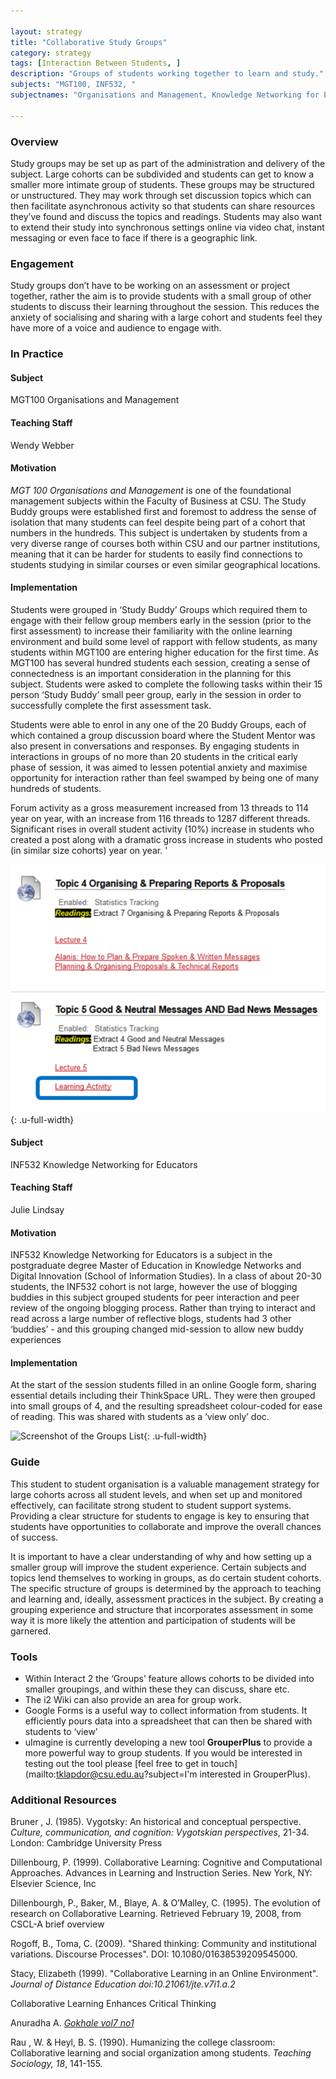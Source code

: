 ```yaml
---

layout: strategy
title: "Collaborative Study Groups"
category: strategy
tags: [Interaction Between Students, ]
description: "Groups of students working together to learn and study."
subjects: "MGT100, INF532, "
subjectnames: "Organisations and Management, Knowledge Networking for Educators, "

---
```


### Overview

Study groups may be set up as part of the administration and delivery of the subject. Large cohorts can be subdivided and students can get to know a smaller more intimate group of students. These groups may be structured or unstructured. They may work through set discussion topics which can then facilitate asynchronous activity so that students can share resources they’ve found and discuss the topics and readings. Students may also want to extend their study into synchronous settings online via video chat, instant messaging or even face to face if there is a geographic link.

### Engagement

Study groups don’t have to be working on an assessment or project together, rather the aim is to provide students with a small group of other students to discuss their learning throughout the session. This reduces the anxiety of socialising and sharing with a large cohort and students feel they have more of a voice and audience to engage with.

### In Practice
<div class="u-release practice" >

<div class="practice-item">
<div class="practice-content" markdown="1">

#### Subject

MGT100 Organisations and Management

#### Teaching Staff

Wendy Webber

#### Motivation

*MGT 100 Organisations and Management* is one of the foundational management subjects within the Faculty of Business at CSU. The Study Buddy groups were established first and foremost to address the sense of isolation that many students can feel despite being part of a cohort that numbers in the hundreds. This subject is undertaken by students from a very diverse range of courses both within CSU and our partner institutions, meaning that it can be harder for students to easily find connections to students studying in similar courses or even similar geographical locations.

#### Implementation

Students were grouped in ‘Study Buddy’ Groups which required them to engage with their fellow group members early in the session (prior to the first assessment) to increase their familiarity with the online learning environment and build some level of rapport with fellow students, as many students within MGT100 are entering higher education for the first time. As MGT100 has several hundred students each session, creating a sense of connectedness is an important consideration in the planning for this subject. Students were asked to complete the following tasks within their 15 person ‘Study Buddy’ small peer group, early in the session in order to successfully complete the first assessment task.

Students were able to enrol in any one of the 20 Buddy Groups, each of which contained a group discussion board where the Student Mentor was also present in conversations and responses. By engaging students in interactions in groups of no more than 20 students in the critical early phase of session, it was aimed to lessen potential anxiety and maximise opportunity for interaction rather than feel swamped by being one of many hundreds of students.

Forum activity as a gross measurement increased from 13 threads to 114 year on year, with an increase from 116 threads to 1287 different threads. Significant rises in overall student activity (10%) increase in students who created a post along with a dramatic gross increase in students who posted (in similar size cohorts) year on year. '

![Screenshot](../images/practices/Collaborative-Group-Projects-1.png){: .u-full-width}

</div>
</div>

<div class="practice-item">
<div class="practice-content" markdown="1">

#### Subject

INF532 Knowledge Networking for Educators

#### Teaching Staff

Julie Lindsay

#### Motivation

INF532 Knowledge Networking for Educators is a subject in the postgraduate degree Master of Education in Knowledge Networks and Digital Innovation (School of Information Studies). In a class of about 20-30 students, the INF532 cohort is not large, however the use of blogging buddies in this subject grouped students for peer interaction and peer review of the ongoing blogging process. Rather than trying to interact and read across a large number of reflective blogs, students had 3 other ‘buddies’ - and this grouping changed mid-session to allow new buddy experiences

#### Implementation

At the start of the session students filled in an online Google form, sharing essential details including their ThinkSpace URL. They were then grouped into small groups of 4, and the resulting spreadsheet colour-coded for ease of reading. This was shared with students as a ‘view only’ doc.

![Screenshot of the Groups List](..images/practices/Collaborative-Study-Groups-INF532.png){: .u-full-width}
</div>
</div>
</div>

### Guide

This student to student organisation is a valuable management strategy for large cohorts across all student levels, and when set up and monitored effectively, can facilitate strong student to student support systems. Providing a clear structure for students to engage is key to ensuring that students have opportunities to collaborate and improve the overall chances of success.

It is important to have a clear understanding of why and how setting up a smaller group will improve the student experience. Certain subjects and topics lend themselves to working in groups, as do certain student cohorts. The specific structure of groups is determined by the approach to teaching and learning and, ideally, assessment practices in the subject. By creating a grouping experience and structure that incorporates assessment in some way it is more likely the attention and participation of students will be garnered.

### Tools

* Within Interact 2 the ‘Groups’ feature allows cohorts to be divided into smaller groupings, and within these they can discuss, share etc.
* The i2 Wiki can also provide an area for group work.
* Google Forms is a useful way to collect information from students. It efficiently pours data into a spreadsheet that can then be shared with students to ‘view’
* uImagine is currently developing a new tool **GrouperPlus** to provide a more powerful way to group students. If you would be interested in testing out the tool please [feel free to get in touch](mailto:tklapdor@csu.edu.au?subject=I'm interested in GrouperPlus).

### Additional Resources

<div class="apa-ref" markdown="1">

Bruner , J. (1985). Vygotsky: An historical and conceptual perspective. *Culture, communication, and cognition: Vygotskian perspectives*, 21-34. London: Cambridge University Press

Dillenbourg, P. (1999). Collaborative Learning: Cognitive and Computational Approaches. Advances in Learning and Instruction Series. New York, NY: Elsevier Science, Inc

Dillenbourgh, P., Baker, M., Blaye, A. & O’Malley, C. (1995). The evolution of research on Collaborative Learning. Retrieved February 19, 2008, from CSCL-A brief overview

Rogoff, B., Toma, C. (2009). "Shared thinking: Community and institutional variations. Discourse Processes". DOI: 10.1080/01638539209545000.

Stacy, Elizabeth (1999). "Collaborative Learning in an Online Environment". *Journal of Distance Education doi:10.21061/jte.v7i1.a.2*

Collaborative Learning Enhances Critical Thinking

Anuradha A. *[Gokhale vol7 no1](https://scholar.lib.vt.edu/ejournals/JTE/v7n1/gokhale.jte-v7n1.html#about%20author)*

Rau , W. & Heyl, B. S. (1990). Humanizing the college classroom: Collaborative learning and social organization among students. *Teaching Sociology, 18*, 141-155.

</div>
